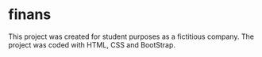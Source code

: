 # finans

This project was created for student purposes as a fictitious company. The project was coded with HTML, CSS and BootStrap.
